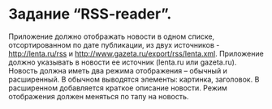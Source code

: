 # Задание “RSS-reader”.
Приложение должно отображать новости в одном списке, отсортированном по дате публикации, из двух источников - http://lenta.ru/rss и http://www.gazeta.ru/export/rss/lenta.xml.
Приложение должно указывать в новости ее источник (lenta.ru или gazeta.ru). Новость должна иметь два режима отображения – обычный и расширенный.
В обычном выводятся элементы: картинка, заголовок. В расширенном добавляется краткое описание новости. Режим отображения должен меняться по тапу на новость.
